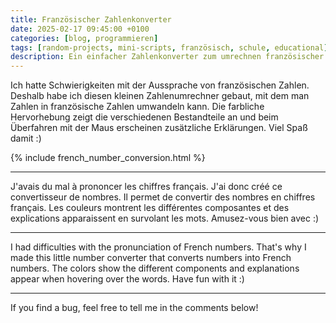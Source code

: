 ```yaml
---
title: Französischer Zahlenkonverter
date: 2025-02-17 09:45:00 +0100
categories: [blog, programmieren]
tags: [random-projects, mini-scripts, französisch, schule, educational]
description: Ein einfacher Zahlenkonverter zum umrechnen französischer Zahlen zwischen 1 und 100.000 mit erklärenden Tooltips
---
```


Ich hatte Schwierigkeiten mit der Aussprache von französischen Zahlen. Deshalb habe ich diesen kleinen Zahlenumrechner gebaut, mit dem man Zahlen in französische Zahlen umwandeln kann. Die farbliche Hervorhebung zeigt die verschiedenen Bestandteile an und beim Überfahren mit der Maus erscheinen zusätzliche Erklärungen. Viel Spaß damit :)

{% include french_number_conversion.html %}

---

J'avais du mal à prononcer les chiffres français. J'ai donc créé ce convertisseur de nombres. Il permet de convertir des nombres en chiffres français. Les couleurs montrent les différentes composantes et des explications apparaissent en survolant les mots. Amusez-vous bien avec :)

---

I had difficulties with the pronunciation of French numbers. That's why I made this little number converter that converts numbers into French numbers. The colors show the different components and explanations appear when hovering over the words. Have fun with it :)

---

If you find a bug, feel free to tell me in the comments below!